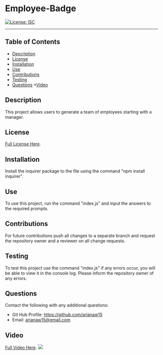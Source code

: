 # Employee-Badge 
[![License: ISC](https://img.shields.io/badge/License-ISC-yellow.svg)](https://opensource.org/licenses/ISC)


---
## Table of Contents

* [Description](#description)
* [License](#license)
* [Installation](#installation)
* [Use](#use)
* [Contributions](#contributions)
* [Testing](#testing)
* [Questions](#questions)
*[Video](#video)

## Description
This project allows users to generate a team of employees starting with a manager.

## License
[Full License Here](https://opensource.org/licenses/ISC).

## Installation
Install the inquirer package to the file using the command "npm install inquirer". 

## Use
To use this project, run the command "index.js" and input the answers to the required prompts.

## Contributions
For future contributions push all changes to a separate branch and request the repository owner and a reviewer on all change requests.

## Testing
To test this project use the command "index.js" if any errors occur, you will be able to view it in the console log. Please inform the repository owner of any errors.

## Questions
Contact the following with any additional questions:
- Git Hub Profile: https://github.com/arianaw15
- Email: arianaw15@gmail.com

## Video
[Full Video Here](https://drive.google.com/file/d/1zvVAHkIV3Z7Q-9Bb3_c2cvjPz81fUNs-/view?usp=sharing).
![](/assets/Employee-Badge.gif)